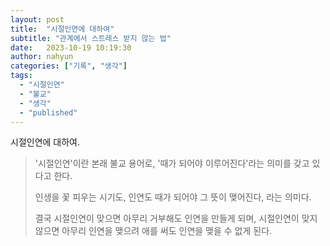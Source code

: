 ```yaml
---
layout: post
title:  "시절인연에 대하여"
subtitle: "관계에서 스트레스 받지 않는 법"
date:   2023-10-19 10:19:30
author: nahyun
categories: ["기록", "생각"]
tags:
  - "시절인연"
  - "불교"
  - "생각"
  - "published"
---
```




시절인연에 대하여.

> '시절인연'이란 본래 불교 용어로, '때가 되어야 이루어진다'라는 의미를 갖고 있다고 한다.
>
> 인생을 꽃 피우는 시기도, 인연도 때가 되어야 그 뜻이 맺어진다, 라는 의미다.
>
> 결국 시절인연이 맞으면 아무리 거부해도 인연을 만들게 되며, 시절인연이 맞지 않으면 아무리 인연을 맺으려 애를 써도 인연을 맺을 수 없게 된다. 


